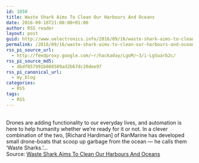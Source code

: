 ```yaml
---
id: 1850
title: Waste Shark Aims To Clean Our Harbours And Oceans
date: 2016-09-16T21:00:00+01:00
author: RSS reader
layout: post
guid: http://www.uelectronics.info/2016/09/16/waste-shark-aims-to-clean-our-harbours-and-oceans/
permalink: /2016/09/16/waste-shark-aims-to-clean-our-harbours-and-oceans/
rss_pi_source_url:
  - http://feedproxy.google.com/~r/hackaday/LgoM/~3/i-LgSuarb2c/
rss_pi_source_md5:
  - dbdf857991b088509ad2b67dc20dee97
rss_pi_canonical_url:
  - my_blog
categories:
  - RSS
tags:
  - RSS
---
```

&#013;  
Drones are adding functionality to our everyday lives, and automation is here to help humanity whether we’re ready for it or not. In a clever combination of the two, [Richard Hardiman] of RanMarine has developed small drone-boats that scoop up garbage from the ocean — he calls them ‘Waste Sharks.’…&#013;  
Source: <a href="http://feedproxy.google.com/~r/hackaday/LgoM/~3/i-LgSuarb2c/" target="_blank">Waste Shark Aims To Clean Our Harbours And Oceans</a>